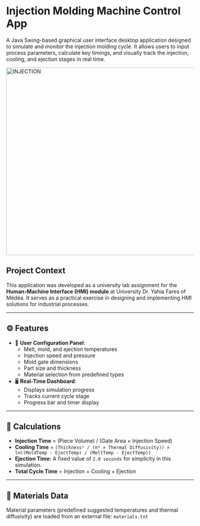 #  Injection Molding Machine Control App

A Java Swing-based graphical user interface desktop application designed to simulate and monitor the injection molding cycle. It allows users to input process parameters, calculate key timings, and visually track the injection, cooling, and ejection stages in real time.

<img width="960" height="504" alt="INJECTION" src="https://github.com/user-attachments/assets/03b66b45-0b5a-43c6-8456-92bed052f2c2" />


## Project Context

This application was developed as a university lab assignment for the **Human-Machine Interface (HMI) module** at University Dr. Yahia Fares of Médéa. It serves as a practical exercise in designing and implementing HMI solutions for industrial processes.

---

## ⚙️ Features

- 🔧 **User Configuration Panel**:
  - Melt, mold, and ejection temperatures
  - Injection speed and pressure
  - Mold gate dimensions
  - Part size and thickness
  - Material selection from predefined types
- 🖥️ **Real-Time Dashboard**:
  - Displays simulation progress
  - Tracks current cycle stage
  - Progress bar and timer display

---

## 📐 Calculations

- **Injection Time** = (Piece Volume) / (Gate Area × Injection Speed)
- **Cooling Time** = `(Thickness² / (π² × Thermal Diffusivity)) × ln((MoldTemp - EjectTemp) / (MeltTemp - EjectTemp))`
- **Ejection Time:** A fixed value of `2.0 seconds` for simplicity in this simulation.
- **Total Cycle Time** = Injection + Cooling + Ejection


---

## 📄 Materials Data

Material parameters (predefined suggested temperatures and thermal diffusivity) are loaded from an external file:
`materials.txt`

